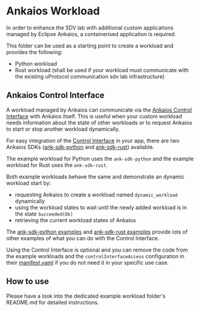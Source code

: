 # Ankaios Workload

In order to enhance the SDV lab with additional custom applications managed by Eclipse Ankaios, a containerised application is required.

This folder can be used as a starting point to create a workload and provides the following:

- Python workload
- Rust workload (shall be used if your workload must communicate with the existing uProtocol communication sdv lab infrastructure)

## Ankaios Control Interface

A workload managed by Ankaios can communicate via the [Ankaios Control Interface](https://eclipse-ankaios.github.io/ankaios/0.6/reference/control-interface/) with Ankaios itself. This is useful when your custom workload needs information about the state of other workloads or to request Ankaios to start or stop another workload dynamically.

For easy integration of the [Control Interface](https://eclipse-ankaios.github.io/ankaios/0.6/reference/control-interface/) in your app, there are two Ankaios SDKs ([ank-sdk-python](https://github.com/eclipse-ankaios/ank-sdk-python/tree/v0.6.0) and [ank-sdk-rust](https://github.com/eclipse-ankaios/ank-sdk-rust/tree/v0.6.0)) available.

The example workload for Python uses the `ank-sdk-python` and the example workload for Rust uses the `ank-sdk-rust`.

Both example workloads behave the same and demonstrate an dynamic workload start by:

- requesting Ankaios to create a workload named `dynamic_workload` dynamically
- using the workload states to wait until the newly added workload is in the state `Succeeded(Ok)`
- retrieving the current workload states of Ankaios

The [ank-sdk-python examples](https://github.com/eclipse-ankaios/ank-sdk-rust/tree/v0.6.0/examples) and [ank-sdk-rust examples](https://github.com/eclipse-ankaios/ank-sdk-rust/tree/v0.6.0/examples) provide lots of other examples of what you can do with the Control Interface.

Using the Control Interface is optional and you can remove the code from the example workloads and the `controlInterfaceAccess` configuration in their [manifest.yaml](manifest.yaml) if you do not need it in your specific use case.

## How to use

Please have a look into the dedicated example workload folder's README.md for detailed instructions.